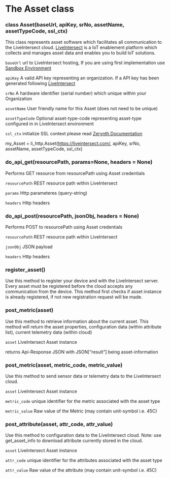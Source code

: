 # The Asset class


### class Asset(baseUrl, apiKey, srNo, assetName, assetTypeCode, ssl_ctx)
This class represents asset software which facilitates all communication to the LiveIntersect cloud.  [LiveIntersect](https://esprida.com/platform/) is a IoT enablement platform which collects and manages asset data and enables you to build IoT solutions.

`baseUrl` url to LiveIntersect hosting, If you are using first implementation use [Sandbox Environment](https://sandbox.liveintersect.com)

`apiKey` A valid API key representing an organization. If a API key has been generated following [LiveIntersect](https://sandbox.liveintersect.com/ui/faces/service/developer.xhtml?viewName=manage.api.key)

`srNo` A hardware identifier (serial number) which unique within your Organization

`assetName` User friendly name for this Asset (does not need to be unique)

`assetTypeCode` Optional asset-type-code representing asset-type configured in in LiveIntersect environment

`ssl_ctx` initialize SSL context please read [Zerynth Documentation](https://docs.zerynth.com/latest/official/core.zerynth.stdlib/examples/examples.html?highlight=secure%20http#core-zerynth-stdlib-secure-http)

my_Asset = li_http.Asset(https://liveintersect.com/, apiKey, srNo, assetName, assetTypeCode, ssl_ctx)


### do_api_get(resourcePath, params=None, headers = None)
Performs GET resource from resourcePath using Asset credentials

`resourcePath` REST resource path within LiveIntersect

`params` Http parameteres (query-string)

`headers` Http headers


### do_api_post(resourcePath, jsonObj, headers = None)
Performs POST to resourcePath using Asset credentials

`resourcePath` REST resource path within LiveIntersect

`jsonObj` JSON payload

`headers` Http headers


### register_asset()
Use this method to register your device and with the LiveIntersect server.  Every asset must be registered before the cloud accepts any communication from the device.
This method first checks if asset instance is already registered, if not new registration request will be made.


### post_metric(asset)
Use this method to retrieve information about the current asset.  This method will return the asset properties, configuration data (within attribute list), current telemetry data (within cloud)

`asset` LiveIntersect Asset instance

returns Api-Response JSON with JSON[“result”] being asset-information


### post_metric(asset, metric_code, metric_value)
Use this method to send sensor data or telemetry data to the LiveIntersect cloud.

`asset` LiveIntersect Asset instance

`metric_code` unique identifier for the metric associated with the asset type

`metric_value` Raw value of the Metric (may contain unit-symbol i.e. 45C)


### post_attribute(asset, attr_code, attr_value)
Use this method to configuration data to the LiveIntersect cloud.
Note: use get_asset_info to download attribute currently stored in the cloud.

`asset` LiveIntersect Asset instance

`attr_code` unique identifier for the attributes associated with the asset type

`attr_value` Raw value of the attribute (may contain unit-symbol i.e. 45C)

